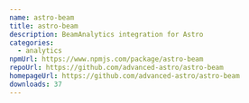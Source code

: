 ```yaml
---
name: astro-beam
title: astro-beam
description: BeamAnalytics integration for Astro
categories:
  - analytics
npmUrl: https://www.npmjs.com/package/astro-beam
repoUrl: https://github.com/advanced-astro/astro-beam
homepageUrl: https://github.com/advanced-astro/astro-beam
downloads: 37
---
```


